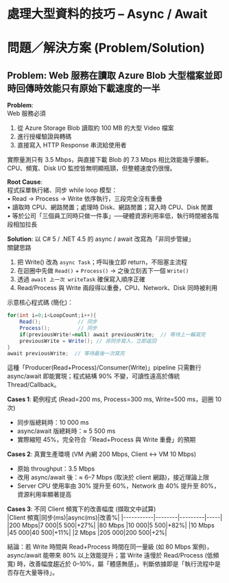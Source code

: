 # 處理大型資料的技巧 – Async / Await

# 問題／解決方案 (Problem/Solution)

## Problem: Web 服務在讀取 Azure Blob 大型檔案並即時回傳時效能只有原始下載速度的一半

**Problem**:  
Web 服務必須  
1. 從 Azure Storage Blob 讀取約 100 MB 的大型 Video 檔案  
2. 進行授權驗證與轉碼  
3. 直接寫入 HTTP Response 串流給使用者  

實際量測只有 3.5 Mbps，與直接下載 Blob 的 7.3 Mbps 相比效能幾乎腰斬。CPU、頻寬、Disk I/O 監控皆無明顯瓶頸，但整體速度仍很慢。

**Root Cause**:  
程式採單執行緒、同步 while loop 模型：  
• Read → Process → Write 依序執行，三段完全沒有重疊  
• 讀取時 CPU、網路閒置；處理時 Disk、網路閒置；寫入時 CPU、Disk 閒置  
• 等於公司「三個員工同時只做一件事」──硬體資源利用率低，執行時間被各階段相加拉長

**Solution**: 以 C# 5 / .NET 4.5 的 async / await 改寫為「非同步管線」  
關鍵思路  
1. 把 Write() 改為 `async Task`；呼叫後立即 return，不阻塞主流程  
2. 在迴圈中先做 `Read()` + `Process()` → 之後立刻丟下一個 `Write()`  
3. 透過 `await 上一次 writeTask` 確保寫入順序正確  
4. Read/Process 與 Write 兩段得以重疊，CPU、Network、Disk 同時被利用

示意核心程式碼 (簡化)：

```csharp
for(int i=0;i<LoopCount;i++){
    Read();            // 同步
    Process();         // 同步
    if(previousWrite!=null) await previousWrite;  // 等待上一輪寫完
    previousWrite = Write(); // 非同步寫入，立即返回
}
await previousWrite;  // 等待最後一次寫完
```

這種「Producer(Read+Process)/Consumer(Write)」pipeline 只需數行 async/await 即能實現；程式結構 90% 不變，可讀性遠高於傳統 Thread/Callback。

**Cases 1**: 範例程式 (Read=200 ms, Process=300 ms, Write=500 ms，迴圈 10 次)  
- 同步版總耗時：10 000 ms  
- async/await 版總耗時：≈ 5 500 ms  
- 實際縮短 45%，完全符合「Read+Process 與 Write 重疊」的預期

**Cases 2**: 真實生產環境 (VM 內網 200 Mbps, Client ↔ VM 10 Mbps)  
- 原始 throughput：3.5 Mbps  
- 改用 async/await 後：≈ 6–7 Mbps (取決於 client 網路)，接近理論上限  
- Server CPU 使用率由 30% 提升至 60%，Network 由 40% 提升至 80%，資源利用率顯著提高

**Cases 3**: 不同 Client 頻寬下的改善幅度 (擷取文中試算)  
|Client 頻寬|同步(ms)|async(ms)|改善%|
|-----------|--------|---------|-----|
|200 Mbps|7 000|5 500|+27%|
|80 Mbps |10 000|5 500|+82%|
|10 Mbps |45 000|40 500|+11%|
|2 Mbps  |205 000|200 500|+2%|

結論：若 Write 時間與 Read+Process 時間在同一量級 (如 80 Mbps 案例)，async/await 能帶來 80% 以上效能提升；當 Write 遠慢於 Read/Process (低頻寬) 時，改善幅度趨近於 0–10%，屬「體感無感」。判斷依據即是「執行流程中是否存在大量等待」。